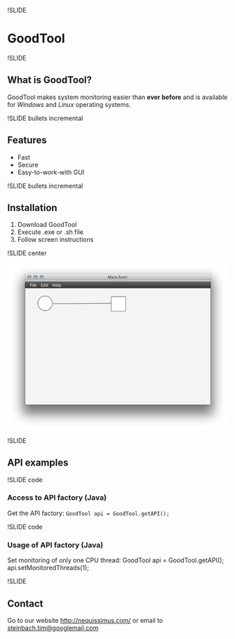 !SLIDE

# GoodTool

!SLIDE

## What is GoodTool?

GoodTool makes system monitoring easier than **ever before** and is available for _Windows_ and _Linux_ operating systems.

!SLIDE bullets incremental

## Features

* Fast
* Secure
* Easy-to-work-with GUI

!SLIDE bullets incremental

## Installation

1. Download GoodTool
2. Execute .exe or .sh file
3. Follow screen instructions

!SLIDE center

![GUI Screenshot](GoodToolGui.png "Screenshot")

!SLIDE

## API examples

!SLIDE code

### Access to API factory (Java)

Get the API factory: `GoodTool api = GoodTool.getAPI();`

!SLIDE code

### Usage of API factory (Java)

Set monitoring of only one CPU thread:
    GoodTool api = GoodTool.getAPI();
    api.setMonitoredThreads(1);

!SLIDE

## Contact

Go to our website <http://nequissimus.com/> or email to <steinbach.tim@googlemail.com>
